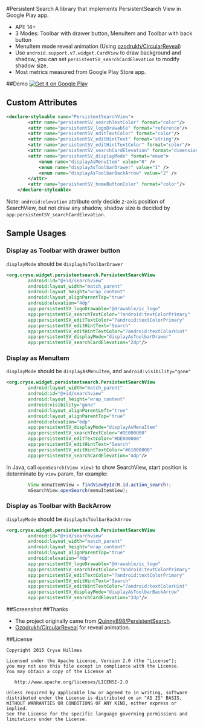 #Persistent Search
A library that implements PersistentSearch View in Google Play app.

- API: 14+
- 3 Modes: Toolbar with drawer button, MenuItem and Toolbar with back button
- MenuItem mode reveal animation (Using [ozodrukh/CircularReveal](https://github.com/ozodrukh/CircularReveal))
- Use `android.support.v7.widget.CardView` to draw background and shadow, you can set `persistentSV_searchCardElevation` to modify shadow size.
- Most metrics measured from Google Play Store app.

##Demo
<a href="https://play.google.com/store/apps/details?id=org.cryse.widget.persistentsearch.sample">
  <img alt="Get it on Google Play"
       src="https://developer.android.com/images/brand/en_generic_rgb_wo_60.png" />
</a>
## Custom Attributes
```xml
<declare-styleable name="PersistentSearchView">
        <attr name="persistentSV_searchTextColor" format="color"/>
        <attr name="persistentSV_logoDrawable" format="reference"/>
        <attr name="persistentSV_editTextColor" format="color"/>
        <attr name="persistentSV_editHintText" format="string"/>
        <attr name="persistentSV_editHintTextColor" format="color"/>
        <attr name="persistentSV_searchCardElevation" format="dimension"/>
        <attr name="persistentSV_displayMode" format="enum">
            <enum name="displayAsMenuItem" value="0" />
            <enum name="displayAsToolbarDrawer" value="1" />
            <enum name="displayAsToolbarBackArrow" value="2" />
        </attr>
        <attr name="persistentSV_homeButtonColor" format="color"/>
    </declare-styleable>
```
Note:
`android:elevation` attribute only decide z-axis position of SearchView, but not draw any shadow, shadow size is decided by `app:persistentSV_searchCardElevation`.
## Sample Usages
### Display as Toolbar with drawer button
`displayMode` should be `displayAsToolbarDrawer`

```xml
<org.cryse.widget.persistentsearch.PersistentSearchView
        android:id="@+id/searchview"
        android:layout_width="match_parent"
        android:layout_height="wrap_content"
        android:layout_alignParentTop="true"
        android:elevation="4dp"
        app:persistentSV_logoDrawable="@drawable/ic_logo"
        app:persistentSV_searchTextColor="?android:textColorPrimary"
        app:persistentSV_editTextColor="?android:textColorPrimary"
        app:persistentSV_editHintText="Search"
        app:persistentSV_editHintTextColor="?android:textColorHint"
        app:persistentSV_displayMode="displayAsToolbarDrawer"
        app:persistentSV_searchCardElevation="2dp"/>
```

### Display as MenuItem
`displayMode` should be `displayAsMenuItem`, and `android:visibility="gone"`
```xml
<org.cryse.widget.persistentsearch.PersistentSearchView
        android:layout_width="match_parent"
        android:id="@+id/searchview"
        android:layout_height="wrap_content"
        android:visibility="gone"
        android:layout_alignParentLeft="true"
        android:layout_alignParentTop="true"
        android:elevation="6dp"
        app:persistentSV_displayMode="displayAsMenuItem"
        app:persistentSV_searchTextColor="#DE000000"
        app:persistentSV_editTextColor="#DE000000"
        app:persistentSV_editHintText="Search"
        app:persistentSV_editHintTextColor="#61000000"
        app:persistentSV_searchCardElevation="4dp"/>
```
In Java, call `openSearch(View view)` to show SearchView, start position is determinate by `view` param, for example:
```java
        View menuItemView = findViewById(R.id.action_search);
        mSearchView.openSearch(menuItemView);
```
### Display as Toolbar with BackArrow
`displayMode` should be `displayAsToolbarBackArrow`
```xml
<org.cryse.widget.persistentsearch.PersistentSearchView
        android:id="@+id/searchview"
        android:layout_width="match_parent"
        android:layout_height="wrap_content"
        android:layout_alignParentTop="true"
        android:elevation="4dp"
        app:persistentSV_logoDrawable="@drawable/ic_logo"
        app:persistentSV_searchTextColor="?android:textColorPrimary"
        app:persistentSV_editTextColor="?android:textColorPrimary"
        app:persistentSV_editHintText="Search"
        app:persistentSV_editHintTextColor="?android:textColorHint"
        app:persistentSV_displayMode="displayAsToolbarBackArrow"
        app:persistentSV_searchCardElevation="2dp"/>
```

##Screenshot
##Thanks

- The project originally came from  [Quinny898/PersistentSearch](https://github.com/Quinny898/PersistentSearch).
- [Ozodrukh/CircularReveal](https://github.com/ozodrukh/CircularReveal) for reveal animation.

##License

    Copyright 2015 Cryse Hillmes

    Licensed under the Apache License, Version 2.0 (the "License");
    you may not use this file except in compliance with the License.
    You may obtain a copy of the License at

       http://www.apache.org/licenses/LICENSE-2.0

    Unless required by applicable law or agreed to in writing, software
    distributed under the License is distributed on an "AS IS" BASIS,
    WITHOUT WARRANTIES OR CONDITIONS OF ANY KIND, either express or implied.
    See the License for the specific language governing permissions and
    limitations under the License.